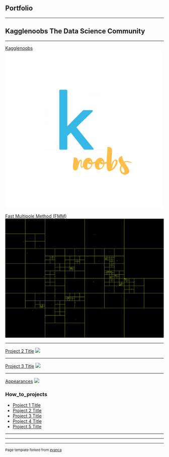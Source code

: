 ## Portfolio

---

## Kagglenoobs The Data Science Community

---
[Kagglenoobs](/portfolio/knoobs.md)
<img src="images/knoobs.png?raw=true"/>



[Fast Multipole Method (FMM)](/portfolio/sample_page.md)
<img src="images/barnes_hut.gif?raw=true"/>

---
[Project 2 Title](/pdf/sample_presentation.pdf)
<img src="images/dummy_thumbnail.jpg?raw=true"/>

---
[Project 3 Title](http://example.com/)
<img src="images/dummy_thumbnail.jpg?raw=true"/>

---
[Appearances](https://www.youtube.com/watch?v=-SZ8o8YNgY0)
<img src="images/dummy_thumbnail.jpg?raw=true"/>

### How_to_projects

- [Project 1 Title](something_willgohere/)
- [Project 2 Title](example.2/)
- [Project 3 Title](http://example.com/)
- [Project 4 Title](http://example.com/)
- [Project 5 Title](http://example.com/)

---




---




---
<p style="font-size:11px">Page template forked from <a href="https://github.com/evanca/quick-portfolio">evanca</a></p>
<!-- Remove above link if you don't want to attibute -->
